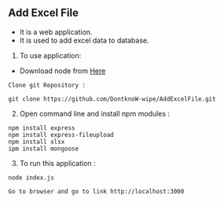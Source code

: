 ## Add Excel File

* It is a web application.
* It is used to add excel data to database.

1. To use application: 
* Download node from [Here](https://nodejs.org/en/)
```shell
Clone git Repository :

git clone https://github.com/DontknoW-wipe/AddExcelFile.git
```
2. Open command line and install npm modules : 
```shell
npm install express
npm install express-fileupload
npm install xlsx
ipm install mongoose
```
3. To run this application :
```shell
node index.js
```
```shell
Go to browser and go to link http://localhost:3000
```
